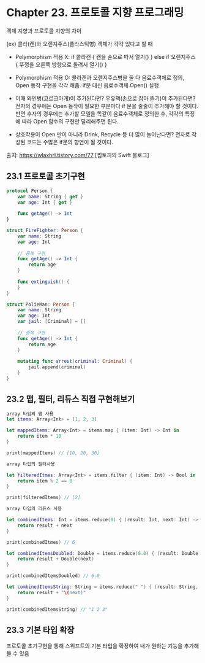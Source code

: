 <h1>Chapter 23. 프로토콜 지향 프로그래밍</h1>

객체 지향과 프로토콜 지향의 차이

(ex) 콜라(캔)와 오렌지주스(플라스틱병) 객체가 각각 있다고 할 때

- Polymorphism 적용 X:
   if 콜라캔 { 캔을 손으로 따서 열기() }
   else if 오렌지주스 { 뚜껑을 오른쪽 방향으로 돌려서 열기() }

- Polymorphism 적용 O:
  콜라캔과 오렌지주스병을 둘 다 음료수객체로 정의,
  Open 동작 구현을 각각 해줌.
  if문 대신 음료수객체.Open() 실행

- 이때 와인병(코르크마개)이 추가된다면? 우유팩(손으로 잡아 뜯기)이 추가된다면? 전자의 경우에는 Open 동작이 필요한 부분마다 if 문을 줄줄이 추가해야 할 것이다. 반면 후자의 경우에는 추가할 모델을 똑같이 음료수객체로 정의한 후, 각각의 특징에 따라 Open 함수의 구현만 달리해주면 된다.

- 상호작용이 Open 만이 아니라 Drink, Recycle 등 더 많이 늘어난다면? 전자로 작성된 코드는 수많은 if문의 향연이 될 것이다.


출처: https://wlaxhrl.tistory.com/77 [찜토끼의 Swift 블로그]

<h2>23.1 프로토콜 초기구현</h2>

```swift
protocol Person {
    var name: String { get }
    var age: Int { get }
    
    func getAge() -> Int
}

struct FireFighter: Person {
    var name: String
    var age: Int
    
    // 중복 구현
    func getAge() -> Int {
        return age
    }
    
    func extinguish() {
    }
}

struct PolieMan: Person {
    var name: String
    var age: Int
    var jail: [Criminal] = []
    
    // 중복 구현
    func getAge() -> Int {
        return age
    }
    
    mutating func arrest(criminal: Criminal) {
        jail.append(criminal)
    }
}
```


<h2>23.2 맵, 필터, 리듀스 직접 구현해보기</h2>

```swift
array 타입의 맵 사용
let items: Array<Int> = [1, 2, 3]

let mappedItems: Array<Int> = items.map { (item: Int) -> Int in
    return item * 10
}

print(mappedItems) // [10, 20, 30]
```

```swift
array 타입의 필터사용

let filteredItmes: Array<Int> = items.filter { (item: Int) -> Bool in
    return item % 2 == 0
}

print(filteredItems) // [2]
```

```swift
array 타입의 리듀스 사용

let combinedItems: Int = items.reduce(0) { (result: Int, next: Int) -> Int in
    return result + next
}

print(combinedItmes) // 6

let combinedItemsDoubled: Double = items.reduce(0.0) { (result: Double, next: Int) -> Double in
    return result + Double(next)
}

print(combinedItemsDoubled) // 6.0

let combinedItemsString: String = items.reduce(" ") { (result: String, item: Int) -> String in
    return result + "\(next)"
}

print(combinedItemsString) // "1 2 3"
```

<h2>23.3 기본 타입 확장</h2>

프로토콜 초기구현을 통해 스위프트의 기본 타입을 확장하여 내가 원하는 기능을 추가해볼 수 있음
